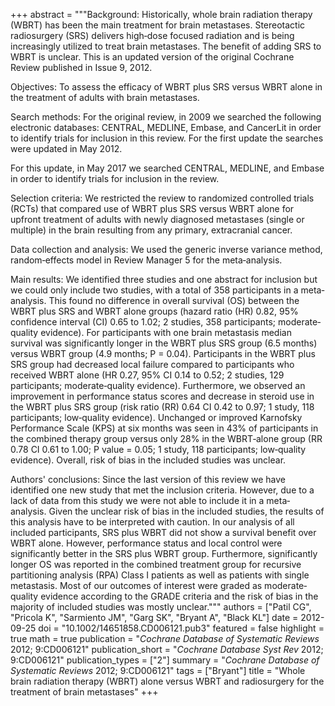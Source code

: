 +++
abstract = """Background: Historically, whole brain radiation therapy (WBRT) has been the main treatment for brain metastases. Stereotactic radiosurgery (SRS) delivers high‐dose focused radiation and is being increasingly utilized to treat brain metastases. The benefit of adding SRS to WBRT is unclear. This is an updated version of the original Cochrane Review published in Issue 9, 2012.

Objectives: To assess the efficacy of WBRT plus SRS versus WBRT alone in the treatment of adults with brain metastases.

Search methods: For the original review, in 2009 we searched the following electronic databases: CENTRAL, MEDLINE, Embase, and CancerLit in order to identify trials for inclusion in this review. For the first update the searches were updated in May 2012.

For this update, in May 2017 we searched CENTRAL, MEDLINE, and Embase in order to identify trials for inclusion in the review.

Selection criteria: We restricted the review to randomized controlled trials (RCTs) that compared use of WBRT plus SRS versus WBRT alone for upfront treatment of adults with newly diagnosed metastases (single or multiple) in the brain resulting from any primary, extracranial cancer.

Data collection and analysis: We used the generic inverse variance method, random‐effects model in Review Manager 5 for the meta‐analysis.

Main results: We identified three studies and one abstract for inclusion but we could only include two studies, with a total of 358 participants in a meta‐analysis. This found no difference in overall survival (OS) between the WBRT plus SRS and WBRT alone groups (hazard ratio (HR) 0.82, 95% confidence interval (CI) 0.65 to 1.02; 2 studies, 358 participants; moderate‐quality evidence). For participants with one brain metastasis median survival was significantly longer in the WBRT plus SRS group (6.5 months) versus WBRT group (4.9 months; P = 0.04). Participants in the WBRT plus SRS group had decreased local failure compared to participants who received WBRT alone (HR 0.27, 95% CI 0.14 to 0.52; 2 studies, 129 participants; moderate‐quality evidence). Furthermore, we observed an improvement in performance status scores and decrease in steroid use in the WBRT plus SRS group (risk ratio (RR) 0.64 CI 0.42 to 0.97; 1 study, 118 participants; low‐quality evidence). Unchanged or improved Karnofsky Performance Scale (KPS) at six months was seen in 43% of participants in the combined therapy group versus only 28% in the WBRT‐alone group (RR 0.78 CI 0.61 to 1.00; P value = 0.05; 1 study, 118 participants; low‐quality evidence). Overall, risk of bias in the included studies was unclear.

Authors' conclusions: Since the last version of this review we have identified one new study that met the inclusion criteria. However, due to a lack of data from this study we were not able to include it in a meta‐analysis. Given the unclear risk of bias in the included studies, the results of this analysis have to be interpreted with caution. In our analysis of all included participants, SRS plus WBRT did not show a survival benefit over WBRT alone. However, performance status and local control were significantly better in the SRS plus WBRT group. Furthermore, significantly longer OS was reported in the combined treatment group for recursive partitioning analysis (RPA) Class I patients as well as patients with single metastasis. Most of our outcomes of interest were graded as moderate‐quality evidence according to the GRADE criteria and the risk of bias in the majority of included studies was mostly unclear."""
authors = ["Patil CG", "Pricola K", "Sarmiento JM", "Garg SK", "Bryant A", "Black KL"]
date = 2012-09-25
doi = "10.1002/14651858.CD006121.pub3"
featured = false
highlight = true
math = true
publication = "*Cochrane Database of Systematic Reviews* 2012; 9:CD006121"
publication_short = "*Cochrane Database Syst Rev* 2012; 9:CD006121"
publication_types = ["2"]
summary = "*Cochrane Database of Systematic Reviews* 2012; 9:CD006121"
tags = ["Bryant"]
title = "Whole brain radiation therapy (WBRT) alone versus WBRT and radiosurgery for the treatment of brain metastases"
+++
